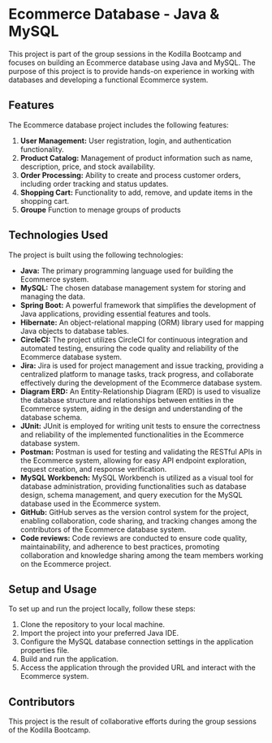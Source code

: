 # Ecommerce Database - Java & MySQL

This project is part of the group sessions in the Kodilla Bootcamp and focuses on building an Ecommerce database using Java and MySQL. The purpose of this project is to provide hands-on experience in working with databases and developing a functional Ecommerce system.

## Features

The Ecommerce database project includes the following features:

1. **User Management:** User registration, login, and authentication functionality.
2. **Product Catalog:** Management of product information such as name, description, price, and stock availability.
3. **Order Processing:** Ability to create and process customer orders, including order tracking and status updates.
4. **Shopping Cart:** Functionality to add, remove, and update items in the shopping cart.
5. **Groupe** Function to menage groups of products

## Technologies Used

The project is built using the following technologies:

- **Java:** The primary programming language used for building the Ecommerce system.
- **MySQL:** The chosen database management system for storing and managing the data.
- **Spring Boot:** A powerful framework that simplifies the development of Java applications, providing essential features and tools.
- **Hibernate:** An object-relational mapping (ORM) library used for mapping Java objects to database tables.
- **CircleCI:** The project utilizes CircleCI for continuous integration and automated testing, ensuring the code quality and reliability of the Ecommerce database system.
- **Jira:** Jira is used for project management and issue tracking, providing a centralized platform to manage tasks, track progress, and collaborate effectively during the development of the Ecommerce database system.
- **Diagram ERD:** An Entity-Relationship Diagram (ERD) is used to visualize the database structure and relationships between entities in the Ecommerce system, aiding in the design and understanding of the database schema.
- **JUnit:** JUnit is employed for writing unit tests to ensure the correctness and reliability of the implemented functionalities in the Ecommerce database system. 
- **Postman:** Postman is used for testing and validating the RESTful APIs in the Ecommerce system, allowing for easy API endpoint exploration, request creation, and response verification.
- **MySQL Workbench:** MySQL Workbench is utilized as a visual tool for database administration, providing functionalities such as database design, schema management, and query execution for the MySQL database used in the Ecommerce system.
- **GitHub:** GitHub serves as the version control system for the project, enabling collaboration, code sharing, and tracking changes among the contributors of the Ecommerce database system.
- **Code reviews:** Code reviews are conducted to ensure code quality, maintainability, and adherence to best practices, promoting collaboration and knowledge sharing among the team members working on the Ecommerce project.

## Setup and Usage

To set up and run the project locally, follow these steps:

1. Clone the repository to your local machine.
2. Import the project into your preferred Java IDE.
3. Configure the MySQL database connection settings in the application properties file.
4. Build and run the application.
5. Access the application through the provided URL and interact with the Ecommerce system.

## Contributors

This project is the result of collaborative efforts during the group sessions of the Kodilla Bootcamp.
